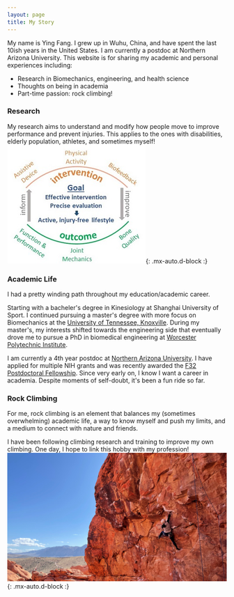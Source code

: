 ```yaml
---
layout: page
title: My Story
---
```


My name is Ying Fang. I grew up in Wuhu, China, and have spent the last 10ish years in the United States. I am currently a postdoc at Northern Arizona University. This website is for sharing my academic and personal experiences including:

- Research in Biomechanics, engineering, and health science
- Thoughts on being in academia
- Part-time passion: rock climbing!


### Research

My research aims to understand and modify how people move to improve performance and prevent injuries. This applies to the ones with disabilities, elderly population, athletes, and sometimes myself!
![Crepe](/assets/img/outline.jpg){: .mx-auto.d-block :}

### Academic Life

I had a pretty winding path throughout my education/academic career.

Starting with a bacheler's degree in Kinesiology at Shanghai University of Sport. I continued pursuing a master's degree with more focus on Biomechanics at the [University of Tennessee, Knoxville](https://krss.utk.edu/centers-labs/biomechanics-laboratory/). During my master's, my interests shifted towards the engineering side that eventually drove me to pursue a PhD in biomedical engineering at [Worcester Polytechnic Institute](https://wp.wpi.edu/mbl/).

I am currently a 4th year postdoc at [Northern Arizona University](https://biomech.nau.edu/). I have applied for multiple NIH grants and was recently awarded the [F32 Postdoctoral Fellowship](https://researchtraining.nih.gov/programs/fellowships/F32).
Since very early on, I know I want a career in academia. Despite moments of self-doubt, it's been a fun ride so far.


### Rock Climbing
For me, rock climbing is an element that balances my (sometimes overwhelming) academic life, a way to know myself and push my limits, and a medium to connect with nature and friends.

I have been following climbing research and training to improve my own climbing. One day, I hope to link this hobby with my profession!
![Crepe](/assets/img/Climbing.jpeg){: .mx-auto.d-block :}